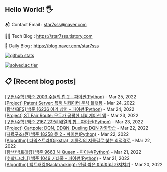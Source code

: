 ## Hello World! 🖐

📬 Contact Email : star7sss@naver.com

👨‍💻 Tech Blog : https://star7sss.tistory.com

🤪 Daily Blog : https://blog.naver.com/star7sss

[![github stats](https://github-readme-stats.vercel.app/api?username=jangThang&show_icons=true&hide_border=False)](https://star7sss.tistory.com)

[![solved.ac tier](http://mazassumnida.wtf/api/v2/generate_badge?boj=star7sss)](https://solved.ac/star7sss)

## 📋 [Recent blog posts]
[[구현/수학] 백준 2003 수들의 합 2 - 파이썬(Python)](https://star7sss.tistory.com/299) - Mar 25, 2022<br>
[[Project] Patent Server: 특허 빅데이터 분석 플랫폼](https://star7sss.tistory.com/369) - Mar 24, 2022<br>
[[탐색/BFS] 백준 16236 아기 상어 - 파이썬(Python)](https://star7sss.tistory.com/298) - Mar 24, 2022<br>
[[Project] ST Fair Route: 모두가 공평한 네비게이션 앱](https://star7sss.tistory.com/367) - Mar 23, 2022<br>
[[구현/수학] 백준 2167 2차원 배열의 합 - 파이썬(Python)](https://star7sss.tistory.com/297) - Mar 23, 2022<br>
[[Project] Cartpole: DQN, DDQN, Dueling DQN 강화학습](https://star7sss.tistory.com/357) - Mar 22, 2022<br>
[[자료구조/큐] 백준 18258 큐 2 - 파이썬(Python)](https://star7sss.tistory.com/296) - Mar 22, 2022<br>
[[Algorithm] 다익스트라(Dijkstra), 지름길의 지름길로 찾는 최적경로](https://star7sss.tistory.com/356) - Mar 22, 2022<br>
[[탐색/백트래킹] 백준 9663 N-Queen - 파이썬(Python)](https://star7sss.tistory.com/353) - Mar 21, 2022<br>
[[수학/그리디] 백준 1049 기타줄 - 파이썬(Python)](https://star7sss.tistory.com/295) - Mar 21, 2022<br>
[[Algorithm] 백트래킹(Backtracking): 안될 싹은 미리미리 가지치기](https://star7sss.tistory.com/352) - Mar 20, 2022<br>
